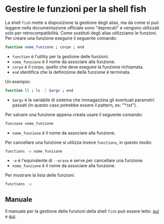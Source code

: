# Gestire le funzioni per la shell fish
La shell `fish` mette a disposizione la gestione degli alias, ma da come si può leggere nella documentazione ufficiale sono "deprecati" e vengono utilizzati solo per retrocompatibilità. Come sostituti degli alias utilizziamo le funzioni.  
Per creare una funzione eseguire il seguente comando:
```bash
function nome_funzione ; corpo ; end
```
- `function` è l'utility per la gestione delle funzioni.
- `nome_funzione` è il nome da associare alla funzione.
- `corpo` è il corpo, quello che deve eseguire la funzione richiamata.
- `end` identifica che la definizione della funzione è terminata.

Un esempio:
```bash
function ll ; ls -l $argv ; end 
```
- `$argv` è la variabile di sistema che immagazzina gli eventuali parametri passati (in questo caso potrebbe essere il pattern, es: "*.txt").

Per salvare una funzione appena creata usare il seguente comando:
```bash
funcsave nome_funzione
```
- `nome_funzione` è il nome da associare alla funzione.

Per cancellare una funzione si utilizza invece `functions`, in questo modo:
```bash
functions -e nome_funzione
```
- `-e` è l'equivalente di `--erase` e serve per cancellare una funzione
- `nome_funzione` è il nome da associare alla funzione.

Per mostrare la lista delle funzioni:
```bash
functions -a
```

## Manuale
Il manuale per la gestione delle funzioni della shell `fish` può essere letto: [qui](http://fishshell.com/docs/current/commands.html#function) e [qui](http://fishshell.com/docs/current/commands.html#functions).